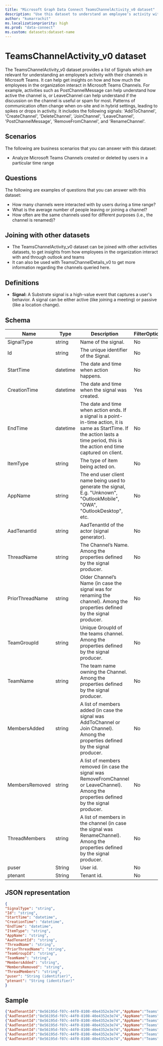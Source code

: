 ```yaml
---
title: "Microsoft Graph Data Connect TeamsChannelActivity_v0 dataset"
description: "Use this dataset to understand an employee’s activity with their channels in Microsoft Teams."
author: "kumarrachit"
ms.localizationpriority: high
ms.prod: "data-connect"
ms.custom: datasets:dataset-name
---
```


# TeamsChannelActivity_v0 dataset

The TeamsChannelActivity_v0 dataset provides a list of Signals which are relevant for understanding an employee’s activity with their channels in Microsoft Teams. It can help get insights on how and how much the employees in the organization interact in Microsoft Teams Channels. For example, activities such as PostChannelMessage can help understand how active the channel is, or LeaveChannel can help understand if the discussion on the channel is useful or spam for most. Patterns of communication often change when on-site and in hybrid settings, leading to spikes or drops in activity.  It includes the following signals: 'AddToChannel', 'CreateChannel', 'DeleteChannel', 'JoinChannel', 'LeaveChannel', 'PostChannelMessage', 'RemoveFromChannel', and 'RenameChannel'.  

## Scenarios

The following are business scenarios that you can answer with this dataset:

- Analyze Microsoft Teams Channels created or deleted by users in a particular time range 

## Questions

The following are examples of questions that you can answer with this dataset:

- How many channels were interacted with by users during a time range? 
- What is the average number of people leaving or joining a channel? 
- How often are the same channels used for different purposes (i.e., the channel is renamed)? 

## Joining with other datasets

- The TeamsChannelActivity_v0 dataset can be joined with other activities datasets, to get insights from how employees in the organization interact with and through outlook and teams 
- It can also be used with TeamsChannelDetails_v0 to get more information regarding the channels queried here.

## Definitions

- **Signal:**  A Substrate signal is a high-value event that captures a user's behavior. A signal can be either active (like joining a meeting) or passive (like a location change).


## Schema

| Name  | Type  |  Description  |  FilterOptions  |  FilterType  |
| ----------- | ----------- | ----------- | ----------- | ----------- |
| SignalType | string | Name of the signal. | No | None |
| Id | string | The unique identifier of the Signal. | No | None |
| StartTime | datetime | The date and time when action happens. | No | None |
| CreationTime | datetime | The date and time when the signal was created. | Yes | Date |
| EndTime | datetime | The date and time when action ends. If a signal is a point-in-time action, it is same as StartTime. If the action lasts a time period, this is the action end time captured on client. | No | None|
| ItemType | string | The type of item being acted on. | No | None |
| AppName | string | The end user client name being used to generate the signal, E.g. "Unknown", "OutlookMobile", "OWA", "OutlookDesktop", etc. | No | None |
| AadTenantId | string | AadTenantId of the actor (signal generator). | No | None |
| ThreadName | string | The Channel’s Name. Among the properties defined by the signal producer. | No | None |                
| PriorThreadName | string | Older Channel’s Name (in case the signal was for renaming the channel). Among the properties defined by the signal producer. | No |  None |               
| TeamGroupId | string | Unique GroupId of the teams channel. Among the properties defined by the signal producer. | No | None |                
| TeamName | string | The team name owning the Channel. Among the properties defined by the signal producer. | No | None |             
| MembersAdded | string | A list of members added (in case the signal was AddToChannel or Join Channel). Among the properties defined by the signal producer. | No | None |               
| MembersRemoved | string | A list of members removed (in case the signal was RemoveFromChannel or LeaveChannel). Among the properties defined by the signal producer. | No | None |        
| ThreadMembers | string | A list of members in the channel (in case the signal was RenameChannel). Among the properties defined by the signal producer. | No | None |
| puser | String | User id. | No  | None |
| ptenant | String |  Tenant id. | No | None |

## JSON representation

```json
{
"SignalType": "string", 
"Id": "string", 
"StartTime": "datetime", 
"CreationTime": "datetime", 
"EndTime": "datetime", 
"ItemType": "string", 
"AppName": "string", 
"AadTenantId": "string", 
"ThreadName": "string", 
"PriorThreadName": "string", 
"TeamGroupId": "string", 
"TeamName": "string", 
"MembersAdded": "string", 
"MembersRemoved": "string", 
"ThreadMembers": "string", 
"puser": "String (identifier)", 
"ptenant": "String (identifier)"
}
```

## Sample

```json
{"AadTenantId":"8e56195d-f07c-44f0-8108-40e4352e3e74","AppName":"Teams","CreationTime":"2023-05-04T11:55:05Z","TeamGroupId":"afe7d584-21bf-4ba0-8c7f-b775777e8b05","TeamName":"TestTeamMgdcIDC","ThreadName":"Test Channel IDC","EndTime":"2023-05-04T11:54:58Z","Id":"AAMkADJhOTdkOGViLWZjYzUtNDY0NS1hNGFkLWQxNjM0OTBiMmVkYgBGAAAAAABfknVfDfJURqxOuHBzEhFGBwCa8HKSWYdiSZsHkjRYM1qIAAAAAAEwAACa8HKSWYdiSZsHkjRYM1qIAAQm6lxUAAA=","ItemType":"Microsoft.OutlookServices.SignalItemType'Message'","SignalType":"PostChannelMessage","StartTime":"2023-05-04T11:54:58Z","ptenant":"8e56195d-f07c-44f0-8108-40e4352e3e74","puser":"e530bf91-e844-4369-a808-e0d12b1008cd"} 
{"AadTenantId":"8e56195d-f07c-44f0-8108-40e4352e3e74","AppName":"Teams","CreationTime":"2023-05-04T11:55:05Z","TeamGroupId":"afe7d584-21bf-4ba0-8c7f-b775777e8b05","TeamName":"TestTeamMgdcIDC","ThreadName":"Test Channel IDC","EndTime":"2023-05-04T11:54:58Z","Id":"AAMkADJhOTdkOGViLWZjYzUtNDY0NS1hNGFkLWQxNjM0OTBiMmVkYgBGAAAAAABfknVfDfJURqxOuHBzEhFGBwCa8HKSWYdiSZsHkjRYM1qIAAAAAAEwAACa8HKSWYdiSZsHkjRYM1qIAAQm6lxUAAA=","ItemType":"Microsoft.OutlookServices.SignalItemType'Message'","PriorThreadName":"TestChannel","ThreadMembers":[{"MemberId":"7bf2eacd-2037-43fa-8453-1547a8f81a24"}],"SignalType":"RenameChannel","StartTime":"2023-05-04T11:54:58Z","ptenant":"8e56195d-f07c-44f0-8108-40e4352e3e74","puser":"e530bf91-e844-4369-a808-e0d12b1008cd"} 
{"AadTenantId":"8e56195d-f07c-44f0-8108-40e4352e3e74","AppName":"Teams","CreationTime":"2023-05-04T12:20:38Z","TeamGroupId":"afe7d584-21bf-4ba0-8c7f-b775777e8b05","TeamName":"TestTeamMgdcIDC","ThreadName":"Test Channel IDC","EndTime":"2023-05-04T12:20:37Z","Id":"AAMkADJhOTdkOGViLWZjYzUtNDY0NS1hNGFkLWQxNjM0OTBiMmVkYgBGAAAAAABfknVfDfJURqxOuHBzEhFGBwCa8HKSWYdiSZsHkjRYM1qIAAAAAAEwAACa8HKSWYdiSZsHkjRYM1qIAAQm6lxbAAA=","ItemType":"Microsoft.OutlookServices.SignalItemType'Message'","SignalType":"PostChannelMessage","StartTime":"2023-05-04T12:20:37Z","ptenant":"8e56195d-f07c-44f0-8108-40e4352e3e74","puser":"e530bf91-e844-4369-a808-e0d12b1008cd"} 
{"AadTenantId":"8e56195d-f07c-44f0-8108-40e4352e3e74","AppName":"Teams","CreationTime":"2023-07-05T09:26:40Z","TeamGroupId":"afe7d584-21bf-4ba0-8c7f-b775777e8b05","TeamName":"TestTeamMgdcIDC","ThreadName":"General","EndTime":"2023-07-05T09:26:40Z","Id":"AAMkADJhOTdkOGViLWZjYzUtNDY0NS1hNGFkLWQxNjM0OTBiMmVkYgBGAAAAAABfknVfDfJURqxOuHBzEhFGBwCa8HKSWYdiSZsHkjRYM1qIAAAAAAEwAACa8HKSWYdiSZsHkjRYM1qIAARQA2tYAAA=","ItemType":"Microsoft.OutlookServices.SignalItemType'Message'","SignalType":"PostChannelMessage","StartTime":"2023-07-05T09:26:40Z","ptenant":"8e56195d-f07c-44f0-8108-40e4352e3e74","puser":"e530bf91-e844-4369-a808-e0d12b1008cd"} 
{"AadTenantId":"8e56195d-f07c-44f0-8108-40e4352e3e74","AppName":"Teams","CreationTime":"2023-05-04T12:26:01Z","TeamGroupId":"afe7d584-21bf-4ba0-8c7f-b775777e8b05","TeamName":"TestTeamMgdcIDC","ThreadName":"Test Channel IDC","EndTime":"2023-05-04T12:26:00Z","Id":"AAMkADFjYzNiNzcyLWIxNWYtNDQ4YS05MjAzLTU3NjBjN2ZlMWZiYQBGAAAAAADcOaVTrgWQTL7XPjfiGreRBwCHF_h-35jESpfQ5Ec6ha4pAAAAAAEuAACHF_h-35jESpfQ5Ec6ha4pAAAbcTlzAAA=","ItemType":"Microsoft.OutlookServices.SignalItemType'Message'","SignalType":"PostChannelMessage","StartTime":"2023-05-04T12:26:00Z","ptenant":"8e56195d-f07c-44f0-8108-40e4352e3e74","puser":"84f6a146-aa67-48d6-b015-785762c6d7c5"} 
{"AadTenantId":"8e56195d-f07c-44f0-8108-40e4352e3e74","AppName":"Teams","CreationTime":"2023-06-27T06:57:02Z","MembersAdded":[{"MemberId":"7bf2eacd-2037-43fa-8453-1547a8f81a24"}],"TeamGroupId":"943ecd15-a954-40a7-9d00-3224d21dc470","TeamName":"","ThreadName":"channel4public","EndTime":"2023-06-27T06:57:02Z","Id":"AAMkAGY0NDE1MGEzLWZmN2ItNGY1MC1hMjJlLWM3MjEwODQ3ZjA2MwBGAAAAAABSt04ZAKCLTogyMCRWtPw7BwBm59ZvDm5GRolPAkzaWd0HAAAAAAEqAABm59ZvDm5GRolPAkzaWd0HAARHmVtGAAA=","ItemType":"Microsoft.OutlookServices.SignalItemType'Channel'","SignalType":"AddToChannel","StartTime":"2023-06-27T06:57:02Z","ptenant":"8e56195d-f07c-44f0-8108-40e4352e3e74","puser":"7bf2eacd-2037-43fa-8453-1547a8f81a24"} 
{"AadTenantId":"8e56195d-f07c-44f0-8108-40e4352e3e74","AppName":"Teams","CreationTime":"2023-05-04T11:55:05Z","TeamGroupId":"afe7d584-21bf-4ba0-8c7f-b775777e8b05","TeamName":"TestTeamMgdcIDC","ThreadName":"Test Channel IDC","EndTime":"2023-05-04T11:54:58Z","Id":"AAMkADJhOTdkOGViLWZjYzUtNDY0NS1hNGFkLWQxNjM0OTBiMmVkYgBGAAAAAABfknVfDfJURqxOuHBzEhFGBwCa8HKSWYdiSZsHkjRYM1qIAAAAAAEwAACa8HKSWYdiSZsHkjRYM1qIAAQm6lxUAAA=","ItemType":"Microsoft.OutlookServices.SignalItemType'Message'","MembersRemoved":[{"MemberId":"7bf2eacd-2037-43fa-8453-1547a8f81a24"}],"SignalType":"RemoveFromChannel","StartTime":"2023-05-04T11:54:58Z","ptenant":"8e56195d-f07c-44f0-8108-40e4352e3e74","puser":"e530bf91-e844-4369-a808-e0d12b1008cd"} 
```
